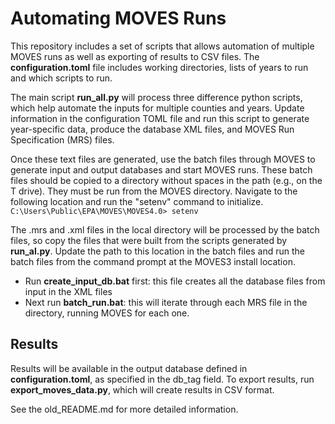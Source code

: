 # Automating MOVES Runs
This repository includes a set of scripts that allows automation of multiple MOVES runs as well as exporting of results to CSV files. The **configuration.toml** file includes working directories, lists of years to run and which scripts to run. 

The main script **run_all.py** will process three difference python scripts, which help automate the inputs for multiple counties and years. Update information in the configuration TOML file and run this script to generate year-specific data, produce the database XML files, and MOVES Run Specification (MRS) files. 

Once these text files are generated, use the batch files through MOVES to generate input and output databases and start MOVES runs. These batch files should be copied to a directory without spaces in the path (e.g., on the T drive). They must be run from the MOVES directory. Navigate to the following location and run the "setenv" command to initialize.
  `C:\Users\Public\EPA\MOVES\MOVES4.0> setenv`

The .mrs and .xml files in the local directory will be processed by the batch files, so copy the files that were built from the scripts generated by **run_al.py**. Update the path to this location in the batch files and run the batch files from the command prompt at the MOVES3 install location. 
- Run **create_input_db.bat** first: this file creates all the database files from input in the XML files
- Next run **batch_run.bat**: this will iterate through each MRS file in the directory, running MOVES for each one.

## Results
Results will be available in the output database defined in **configuration.toml**, as specified in the db_tag field. To export results, run **export_moves_data.py**, which will create results in CSV format.  

See the old_README.md for more detailed information. 
